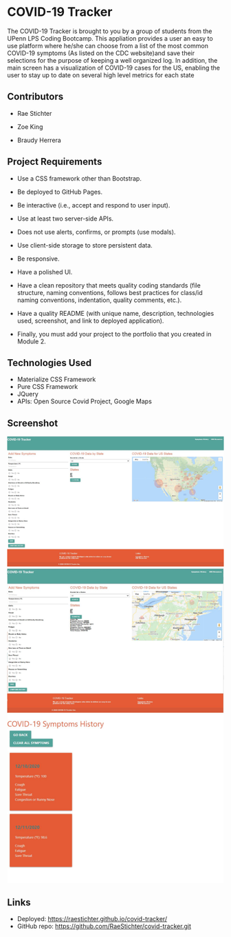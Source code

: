# **COVID-19** **Tracker**

The COVID-19 Tracker is brought to you by a group of students from the UPenn LPS Coding Bootcamp. This appliation provides a user an easy to use platform where he/she can choose from a list of the most common COVID-19 symptoms (As listed on the CDC website)and save their selections for the purpose of keeping a well organized log. In addition, the main screen has a visualization of COVID-19 cases for the US, enabling the user to stay up to date on several high level metrics for each state <br>

## **Contributors**

- Rae Stichter

- Zoe King

- Braudy Herrera

## Project Requirements

- Use a CSS framework other than Bootstrap.

- Be deployed to GitHub Pages.

- Be interactive (i.e., accept and respond to user input).

- Use at least two server-side APIs.

- Does not use alerts, confirms, or prompts (use modals).

- Use client-side storage to store persistent data.

- Be responsive.

- Have a polished UI.

- Have a clean repository that meets quality coding standards (file structure, naming conventions, follows best practices for class/id naming conventions, indentation, quality comments, etc.).

- Have a quality README (with unique name, description, technologies used, screenshot, and link to deployed application).

- Finally, you must add your project to the portfolio that you created in Module 2.

## Technologies Used

- Materialize CSS Framework
- Pure CSS Framework
- JQuery
- APIs: Open Source Covid Project, Google Maps

## Screenshot

![webpage image](./assets/images/covid-19_tracker_screenshot1.JPG) <br>
![webpage image](./assets/images/covid-19_tracker_screenshot3.JPG) <br>
![webpage image](./assets/images/covid-19_tracker_screenshot2.JPG)

## Links

- Deployed: https://raestichter.github.io/covid-tracker/ <br>
- GitHub repo: https://github.com/RaeStichter/covid-tracker.git <br><br>
